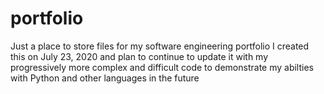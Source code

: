 # portfolio
Just a place to store files for my software engineering portfolio
I created this on July 23, 2020 and plan to continue to update it with my progressively more complex and difficult code to demonstrate my abilties with Python and
other languages in the future
